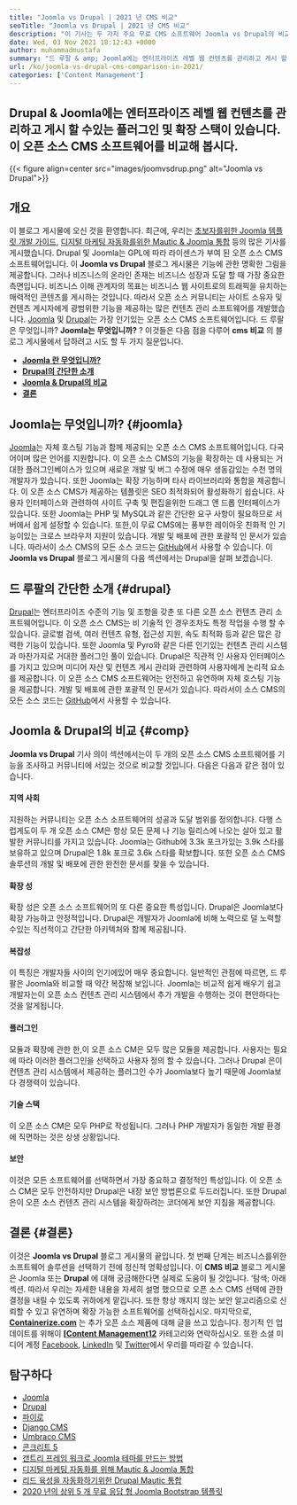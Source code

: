 ```yaml
---
title: "Joomla vs Drupal | 2021 년 CMS 비교" 
seoTitle: "Joomla vs Drupal | 2021 년 CMS 비교" 
description: "이 기사는 두 가지 주요 무료 CMS 소프트웨어 Joomla vs Drupal의 비교에 관한 것입니다. 두 소프트웨어 모두 자체 주최되며 광범위한 플러그인이 제공됩니다." 
date: Wed, 03 Nov 2021 18:12:43 +0000
author: muhammadmustafa
summary: "드 루팔 & amp; Joomla에는 엔터프라이즈 레벨 웹 컨텐츠를 관리하고 게시 할 수있는 플러그인 및 확장 스택이 있습니다. 이 오픈 소스 CMS 소프트웨어를 비교해 봅시다." 
url: /ko/joomla-vs-drupal-cms-comparison-in-2021/
categories: ['Content Management']
---
```


## Drupal & Joomla에는 엔터프라이즈 레벨 웹 컨텐츠를 관리하고 게시 할 수있는 플러그인 및 확장 스택이 있습니다. 이 오픈 소스 CMS 소프트웨어를 비교해 봅시다.

{{< figure align=center src="images/joomvsdrup.png" alt="Joomla vs Drupal">}}


##  **개요**  
이 블로그 게시물에 오신 것을 환영합니다. 최근에, 우리는 [초보자를위한 Joomla 템플릿 개발 가이드][1], [디지털 마케팅 자동화를위한 Mautic & Joomla 통합][2] 등의 많은 기사를 게시했습니다. Drupal 및 Joomla는 GPL에 따라 라이센스가 부여 된 오픈 소스 CMS 소프트웨어입니다. 이  **Joomla vs Drupal**  블로그 게시물은 기능에 관한 명확한 그림을 제공합니다. 그러나 비즈니스의 온라인 존재는 비즈니스 성장과 도달 할 때 가장 중요한 측면입니다. 비즈니스 이해 관계자의 목표는 비즈니스 웹 사이트로의 트래픽을 유치하는 매력적인 콘텐츠를 게시하는 것입니다.
따라서 오픈 소스 커뮤니티는 사이트 소유자 및 컨텐츠 게시자에게 광범위한 기능을 제공하는 많은 컨텐츠 관리 소프트웨어를 개발했습니다. [Joomla][3] 및 [Drupal][4]는 가장 인기있는 오픈 소스 CMS 소프트웨어입니다. 드 루팔은 무엇입니까?  **Joomla는 무엇입니까?** ? 이것들은 다음 점을 다루어 **cms 비교**  의 블로그 게시물에서 답하려고 시도 할 두 가지 질문입니다.
*  **[Joomla 란 무엇입니까?][5]**  
*  **[Drupal의 간단한 소개][6]**  
*  **[Joomla & Drupal의 비교][7]**  
*  **[결론][8]**  

## Joomla는 무엇입니까? {#joomla}

[Joomla][3]는 자체 호스팅 기능과 함께 제공되는 오픈 소스 CMS 소프트웨어입니다. 다국어이며 많은 언어를 지원합니다. 이 오픈 소스 CMS의 기능을 확장하는 데 사용되는 거대한 플러그인베이스가 있으며 새로운 개발 및 버그 수정에 매우 생동감있는 수천 명의 개발자가 있습니다. 또한 Joomla는 확장 가능하며 타사 라이브러리와 통합을 제공합니다. 이 오픈 소스 CMS가 제공하는 템플릿은 SEO 최적화되어 활성화하기 쉽습니다. 사용자 인터페이스와 관련하여 사이트 구축 및 편집을위한 드래그 앤 드롭 인터페이스가 있습니다.
또한 Joomla는 PHP 및 MySQL과 같은 간단한 요구 사항이 필요하므로 서버에서 쉽게 설정할 수 있습니다. 또한,이 무료 CMS에는 풍부한 레이아웃 친화적 인 기능이있는 크로스 브라우저 지원이 있습니다. 개발 및 배포에 관한 포괄적 인 문서가 있습니다. 따라서이 소스 CMS의 모든 소스 코드는 [GitHub][9]에서 사용할 수 있습니다. 이  **Joomla vs Drupal**  블로그 게시물의 다음 섹션에서는 Drupal을 살펴 보겠습니다.

## 드 루팔의 간단한 소개 {#drupal}

[Drupal][4]는 엔터프라이즈 수준의 기능 및 조항을 갖춘 또 다른 오픈 소스 컨텐츠 관리 소프트웨어입니다. 이 오픈 소스 CMS는 비 기술적 인 경우조차도 특정 작업을 수행 할 수 있습니다. 글로벌 검색, 여러 컨텐츠 유형, 접근성 지원, 속도 최적화 등과 같은 많은 강력한 기능이 있습니다. 또한 Joomla 및 Pyro와 같은 다른 인기있는 컨텐츠 관리 시스템과 마찬가지로 거대한 플러그인 풀이 있습니다. Drupal은 직관적 인 사용자 인터페이스를 가지고 있으며 미디어 자산 및 컨텐츠 게시 관리와 관련하여 사용자에게 논리적 요소를 제공합니다.
이 오픈 소스 CMS 소프트웨어는 안전하고 유연하며 자체 호스팅 기능을 제공합니다. 개발 및 배포에 관한 포괄적 인 문서가 있습니다. 따라서이 소스 CMS의 모든 소스 코드는 [GitHub][10]에서 사용할 수 있습니다.

## Joomla & Drupal의 비교 {#comp}

 **Joomla vs Drupal** 기사 의이 섹션에서는이 두 개의 오픈 소스 CMS 소프트웨어를 기능을 조사하고 커뮤니티에 서있는 것으로 비교할 것입니다. 다음은 다음과 같은 점이 있습니다.

#### 지역 사회
지원하는 커뮤니티는 오픈 소스 소프트웨어의 성공과 도달 범위를 정의합니다. 다행 스럽게도이 두 개 오픈 소스 CM은 항상 모든 문제 나 기능 릴리스에 나오는 살아 있고 활발한 커뮤니티를 가지고 있습니다. Joomla는 Github에 3.3k 포크가있는 3.9k 스타를 보유하고 있으며 Drupal은 1.8k 포크로 3.6k 스타를 확보합니다. 또한 오픈 소스 CMS 솔루션의 개발 및 배포에 관한 완전한 문서를 찾을 수 있습니다.

#### 확장 성
확장 성은 오픈 소스 소프트웨어의 또 다른 중요한 특성입니다. Drupal은 Joomla보다 확장 가능하고 안정적입니다. Drupal은 개발자가 Joomla에 비해 노력으로 덜 노력할 수있는 직선적이고 간단한 아키텍처와 함께 제공됩니다.

#### 복잡성
이 특징은 개발자들 사이의 인기에있어 매우 중요합니다. 일반적인 관점에 따르면, 드 루팔은 Joomla와 비교할 때 약간 복잡해 보입니다. Joomla는 비교적 쉽게 배우기 쉽고 개발자는이 오픈 소스 컨텐츠 관리 시스템에서 추가 개발을 수행하는 것이 편안하다는 것을 알게됩니다.

#### 플러그인
모듈과 확장에 관한 한,이 오픈 소스 CM은 모두 많은 모듈을 제공합니다. 사용자는 필요에 따라 이러한 플러그인을 선택하고 사용자 정의 할 수 있습니다. 그러나 Drupal 은이 컨텐츠 관리 시스템에서 제공하는 플러그인 수가 Joomla보다 높기 때문에 Joomla보다 경쟁력이 있습니다.

#### 기술 스택
이 오픈 소스 CM은 모두 PHP로 작성됩니다. 그러나 PHP 개발자가 동일한 개발 환경에 직면하는 것은 상생 상황입니다.

#### 보안
이것은 모든 소프트웨어를 선택하면서 가장 중요하고 결정적인 특성입니다. 이 오픈 소스 CM은 모두 안전하지만 Drupal은 내장 보안 방법론으로 두드러집니다. 또한 Drupal 은이 오픈 소스 컨텐츠 관리 시스템을 확장하려는 코더에게 보안 지침을 제공합니다.

## 결론 {#결론}

이것은  **Joomla vs Drupal** 블로그 게시물의 끝입니다. 첫 번째 단계는 비즈니스를위한 소프트웨어 솔루션을 선택하기 전에 정신적 명확성입니다. 이  **CMS 비교**  블로그 게시물은 Joomla 또는 **Drupal**  에 대해 궁금해한다면 실제로 도움이 될 것입니다. ‘탐색; 아래 섹션. 따라서 우리는 자세한 내용을 자세히 설명 했으므로 오픈 소스 CMS 선택에 관한 결정을 내릴 수 있도록 귀하에게 맡깁니다. 또한 항상 깨지지 않는 보안 알고리즘으로 신뢰할 수 있고 유연하며 확장 가능한 소프트웨어를 선택하십시오.
마지막으로,  **[Containerize.com][11]** 는 추가 오픈 소스 제품에 대해 글을 쓰고 있습니다. 정기적 인 업데이트를 위해이 **[[Content Management][12][12]**  카테고리와 연락하십시오. 또한 소셜 미디어 계정 [Facebook][13], [LinkedIn][14] 및 [Twitter][15]에서 우리를 따라갈 수 있습니다.

## 탐구하다
  * [Joomla][3]
  * [Drupal][4]
  * [파이로][16]
  * [Django CMS][17]
  * [Umbraco CMS][18]
  * [콘크리트 5][19]
  * [갠트리 프레임 워크로 Joomla 테마를 만드는 방법][20]
  * [디지털 마케팅 자동화를 위해 Mautic & Joomla 통합][2]
  * [리드 육성을 자동화하기위한 Drupal Mautic 통합][21]
  * [2020 년의 상위 5 개 무료 응답 형 Joomla Bootstrap 템플릿][22]



[1]: https://blog.containerize.com/content-management/responsive-joomla-templates-tutorial/
[2]: https://blog.containerize.com/content-management/integrate-mautic-with-joomla-for-marketing-automation/
[3]: https://products.containerize.com/content-management/joomla
[4]: https://products.containerize.com/content-management/drupal
[5]: #joomla
[6]: #drupal
[7]: #comp
[8]: #Conclusion
[9]: https://github.com/joomla/joomla-cms
[10]: https://github.com/drupal/drupal
[11]: https://www.containerize.com/
[12]: https://products.containerize.com/content-management/
[13]: https://web.facebook.com/containerize
[14]: https://www.linkedin.com/company/containerize/
[15]: https://twitter.com/containerize_co
[16]: https://products.containerize.com/content-management/pyro
[17]: https://products.containerize.com/content-management/django
[18]: https://products.containerize.com/content-management/umbraco
[19]: https://products.containerize.com/content-management/concrete5
[20]: https://blog.containerize.com/content-management/how-to-create-joomla-theme-joomla-gantry-framework/
[21]: https://blog.containerize.com/content-management/drupal-tutorial-automate-lead-growth-with-drupal-mautic/
[22]: https://blog.containerize.com/content-management/top-5-best-free-responsive-joomla-templates-of-2020/
